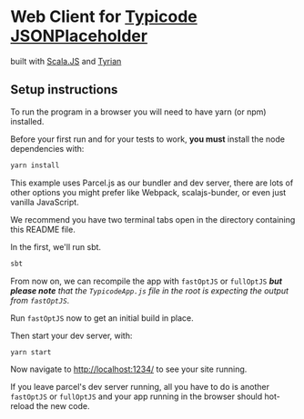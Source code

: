 # Web Client for [Typicode JSONPlaceholder](https://jsonplaceholder.typicode.com/)

built with [Scala.JS](https://www.scala-js.org/) and [Tyrian](https://tyrian.indigoengine.io/)

## Setup instructions

To run the program in a browser you will need to have yarn (or npm) installed.

Before your first run and for your tests to work, **you must** install the node dependencies with:

```sh
yarn install
```

This example uses Parcel.js as our bundler and dev server, there are lots of other options you might prefer like Webpack, scalajs-bunder, or even just vanilla JavaScript.

We recommend you have two terminal tabs open in the directory containing this README file.

In the first, we'll run sbt.

```sh
sbt
```

From now on, we can recompile the app with `fastOptJS` or `fullOptJS` _**but please note** that the `TypicodeApp.js` file in the root is expecting the output from `fastOptJS`_.

Run `fastOptJS` now to get an initial build in place.

Then start your dev server, with:

```sh
yarn start
```

Now navigate to [http://localhost:1234/](http://localhost:1234/) to see your site running.

If you leave parcel's dev server running, all you have to do is another `fastOptJS` or `fullOptJS` and your app running in the browser should hot-reload the new code.

